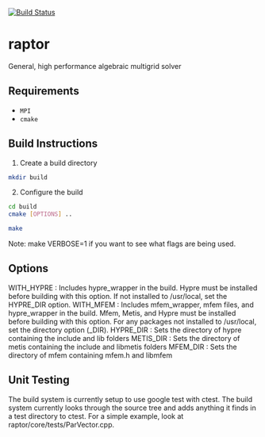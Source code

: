 [![Build Status](https://travis-ci.org/lukeolson/raptor.svg?branch=googleTest)](https://travis-ci.org/lukeolson/raptor)
# raptor

General, high performance algebraic multigrid solver

Requirements
------------

- `MPI`
- `cmake`


Build Instructions
------------------
1. Create a build directory
```bash
mkdir build
```
2. Configure the build

```bash
cd build
cmake [OPTIONS] ..
```

```bash
make
```
Note: make VERBOSE=1 if you want to see what flags are being used.

Options
----------------
WITH_HYPRE : 
    Includes hypre_wrapper in the build.  Hypre must be installed before
    building with this option.  If not installed to /usr/local, set the
    HYPRE_DIR option.
WITH_MFEM : 
    Includes mfem_wrapper, mfem files, and hypre_wrapper in the build. 
    Mfem, Metis, and Hypre must be installed before building with this
    option.  For any packages not installed to /usr/local, set the 
    directory option (<package>_DIR).
HYPRE_DIR : 
    Sets the directory of hypre containing the include and lib folders
METIS_DIR :
    Sets the directory of metis containing the include and libmetis folders
MFEM_DIR :
    Sets the directory of mfem containing mfem.h and libmfem

Unit Testing
------------

The build system is currently setup to use google test with ctest. The build
system currently looks through the source tree and adds anything it finds in a
test directory to ctest. For a simple example, look at
raptor/core/tests/ParVector.cpp.
